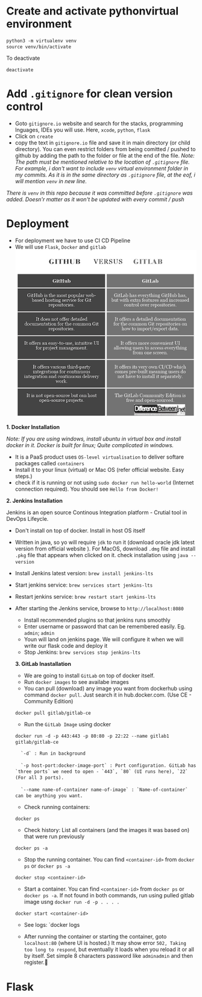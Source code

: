 # Create and activate pythonvirtual environment

```
python3 -m virtualenv venv
source venv/bin/activate
```
To deactivate
```
deactivate
```

# Add `.gitignore` for clean version control

- Goto `gitignore.io` website and search for the stacks, programming lnguages, IDEs you will use. Here, `xcode`, `python`, `flask`
- Click on `create`
- copy the text in `gitignore.io` file and save it in main directory (or child directory). You can even restrict folders from being comitted / pushed to github by adding the path to the folder or file at the end of the file. *Note: The path must be mentioned relative to the location of `.gitignore` file. For example, i don't want to include `venv` virtual environment folder in my commits. As it is in the same directory as `.gitignore` file, at the eof, i will mention `venv` in new line.*

*There is `venv` in this repo because it was committed before `.gitignore` was added. Doesn'r matter as it won't be updated with every commit / push*

# Deployment

- For deployment we have to use CI CD Pipeline
- We will use `Flask`, `Docker` and `gitlab`
![github-vs-gitlab](./comparison.jpg)

**1. Docker Installation**

*Note: If you are using windows, install ubuntu in virtual box and install docker in it. Docker is built for linux; Quite complicated in windows.*

- It is a PaaS product uses `OS-level virtualisation` to deliver softare packages called `containers`
- Install it to your linux (virtual) or Mac OS (refer official website. Easy steps.)
- check if it is running or not using `sudo docker run hello-world` (Internet connection required). You should see `Hello from Docker!`

**2. Jenkins Installation**

Jenkins is an open source Continous Integration platform - Crutial tool in DevOps Lifeycle.

- Don't install on top of docker. Install in host OS itself
- Written in java, so yo will require `jdk` to run it (download oracle jdk latest version from official website ). For MacOS, download `.dmg` file and install `.pkg` file that appears when clicked on it. check installation using `java --version`
- Install Jenkins latest version: `brew install jenkins-lts`
- Start jenkins service: `brew services start jenkins-lts`
- Restart jenkins service: `brew restart start jenkins-lts`
- After starting the Jenkins service, browse to `http://localhost:8080`
    - Install recommended plugins so that jenkins runs smoothly
    - Enter username or password that can be remembered easily. Eg. `admin`; `admin`
    - Youn will land on jenkins page. We will configure it when we will write our flask code and deploy it
    - Stop Jenkins: `brew services stop jenkins-lts`
    
    **3. GitLab Inastallation**
    
    - We are going to install `GitLab` on top of docker itself.
    - Run `docker images` to see availabe images
    - You can pull (download) any image you want from dockerhub using command `docker pull`. Just search it in hub.docker.com. (Use CE - Community Edition)
    
    ```
    docker pull gitlab/gitlab-ce
    ```

    - Run the `GitLab Image` using docker
    ```
    docker run -d -p 443:443 -p 80:80 -p 22:22 --name gitlab1 gitlab/gitlab-ce
    ```
    
        `-d` : Run in background
        
        `-p host-port:docker-image-port` : Port configuration. GitLab has `three ports` we need to open - `443`, `80` (UI runs here), `22` (For all 3 ports).
        
        `--name name-of-container name-of-image` : `Name-of-container` can be anything you want.
    
    - Check running containers:
    
    ```
    docker ps
    ```
    
    - Check history: List all containers (and the images it was based on) that were run previously
    
    ```
    docker ps -a
    ```
    
    - Stop the running container. You can find `<container-id>` from `docker ps` or `docker ps -a`
    
    ```
    docker stop <container-id>
    ```

    - Start a container. You can find `<container-id>` from `docker ps` or `docker ps -a`. If not found in both commands, run using pulled gitlab image usng `docker run -d -p . . . . `
    
    ```
    docker start <container-id>
    ```

    - See logs: `docker logs
    
    - After running the container or starting the container, goto `localhost:80` (where UI is hosted.) It may show error `502, Taking too long to respond`, but eventually it loads when you reload it or all by itself. Set simple 8 characters password like `adminadmin` and then register.
    

# Flask
